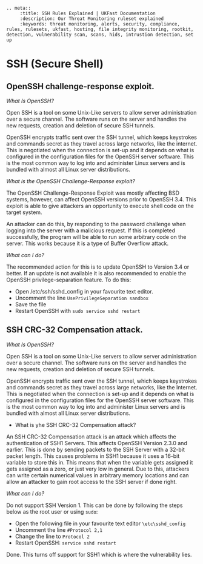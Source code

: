 ```eval_rst
.. meta::
     :title: SSH Rules Explained | UKFast Documentation
     :description: Our Threat Monitoring ruleset explained
     :keywords: threat monitoring, alerts, security, compliance, rules, rulesets, ukfast, hosting, file integrity monitoring, rootkit, detection, vulnerability scan, scans, hids, intrustion detection, set up
```

# SSH (Secure Shell)

## OpenSSH challenge-response exploit.

*What Is OpenSSH?*


Open SSH is a tool on some Unix-Like servers to allow server administration over a secure channel. The software runs on the server and handles the new requests, creation and deletion of secure SSH tunnels. 

OpenSSH encrypts traffic sent over the SSH tunnel, which keeps keystrokes and commands secret as they travel across large networks, like the internet. This is negotiated when the connection is set-up and it depends on what is configured in the configuration files for the OpenSSH server software. This is the most common way to log into and administer Linux servers and is bundled with almost all Linux server distributions. 

*What is the OpenSSH Challenge-Response exploit?*


The OpenSSH Challenge-Response Exploit was mostly affecting BSD systems, however, can affect OpenSSH versions prior to OpenSSH 3.4. This exploit is able to give attackers an opportunity to execute shell code on the target system. 

An attacker can do this, by responding to the password challenge when logging into the server with a malicious request. If this is completed successfully, the program will be able to run some arbitrary code on the server. This works because it is a type of Buffer Overflow attack.  

*What can I do?*


The recommended action for this is to update OpenSSH to Version 3.4 or better. If an update is not available it is also recommended to enable the OpenSSH privilege-separation feature. To do this:
* Open /etc/ssh/sshd_config in your favourite text editor.
* Uncomment the line `UsePrivilegeSeparation sandbox`
* Save the file
* Restart OpenSSH with `sudo service sshd restart`

## SSH CRC-32 Compensation attack.

*What Is OpenSSH?*


Open SSH is a tool on some Unix-Like servers to allow server administration over a secure channel. The software runs on the server and handles the new requests, creation and deletion of secure SSH tunnels. 

OpenSSH encrypts traffic sent over the SSH tunnel, which keeps keystrokes and commands secret as they travel across large networks, like the Internet. This is negotiated when the connection is set-up and it depends on what is configured in the configuration files for the OpenSSH server software. This is the most common way to log into and administer Linux servers and is bundled with almost all Linux server distributions. 

* What is yhe SSH CRC-32 Compensation attack?


An SSH CRC-32 Compensation attack is an attack which affects the authentication of SSH1 Servers. This affects OpenSSH Version 2.3.0 and earlier. This is done by sending packets to the SSH Server with a 32-bit packet length. This causes problems in SSH1 because it uses a 16-bit variable to store this in. This means that when the variable gets assigned it gets assigned as a zero, or just very low in general. Due to this, attackers can write certain numerical values in arbitrary memory locations and can allow an attacker to gain root access to the SSH server if done right. 

*What can I do?*


Do not support SSH Version 1. This can be done by following the steps below as the root user or using `sudo`:
* Open the following file in your favourite text editor `\etc\sshd_config`
* Uncomment the line `#Protocol 2,1`
* Change the line to `Protocol 2`
* Restart OpenSSH: `service sshd restart`

Done. This turns off support for SSH1 which is where the vulnerability lies. 
